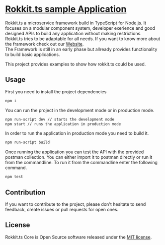 # [Rokkit.ts sample Application](https://rokkit.dev)

Rokkit.ts a microservice framework build in TypeScript for Node.js.
It focuses on a modular component system, developer exerience and good designed APIs to build any application without making restrictions.  
Rokkit.ts tries to be adaptable for all needs.
If you want to know more about the framework check out our [Website](https://rokkit.dev/).  
The Framework is still in an early phase but allready provides functionality to build basic applications.

This project provides examples to show how rokkit.ts could be used.

## Usage

First you need to install the project dependencies

```bash
npm i
```

You can run the project in the development mode or in production mode.

```bash
npm run-script dev // starts the development mode
npm start // runs the application in production mode
```

In order to run the application in production mode you need to build it.

```bash
npm run-script build
```

Once running the application you can test the API with the provided postman collection.
You can either import it to postman directly or run it from the commandline.
To run it from the commandline enter the following command.

```bash
npm test
```

## Contribution

If you want to contribute to the project, please don't hesitate to send feedback, create issues or pull requests for open ones.

## License

Rokkit.ts Core is Open Source software released under the [MIT license](./LICENSE).
